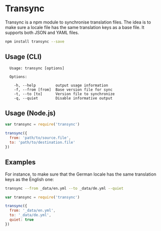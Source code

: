# Transync

Transync is a npm module to synchronise translation files. The idea is to make sure a locale file has the same translation keys as a base file. It supports both JSON and YAML files.

```sh
npm install transync --save
```

## Usage (CLI)

```
  Usage: transync [options]

  Options:

    -h, --help         output usage information
    -f, --from [from]  Base version file for sync
    -t, --to [to]      Version file to synchronize
    -q, --quiet        Disable informative output
````

## Usage (Node.js)

```js
var transync = require('transync')

transync({
  from: 'path/to/source.file',
  to: 'path/to/destination.file'
})
```

## Examples

For instance, to make sure that the German locale has the same translation keys as the English one:

```sh
transync --from _data/en.yml --to _data/de.yml --quiet
```

```js
var transync = require('transync')

transync({
  from: '_data/en.yml',
  to: '_data/de.yml',
  quiet: true
})
```
